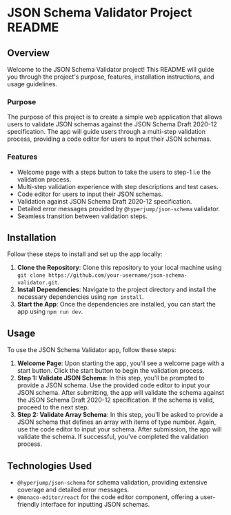 # JSON Schema Validator Project README

## Overview

Welcome to the JSON Schema Validator project! This README will guide you through the project's purpose, features, installation instructions, and usage guidelines.

### Purpose

The purpose of this project is to create a simple web application that allows users to validate JSON schemas against the JSON Schema Draft 2020-12 specification. The app will guide users through a multi-step validation process, providing a code editor for users to input their JSON schemas.

### Features

- Welcome page with a steps button to take the users to step-1 i.e the validation process.
- Multi-step validation experience with step descriptions and test cases.
- Code editor for users to input their JSON schemas.
- Validation against JSON Schema Draft 2020-12 specification.
- Detailed error messages provided by `@hyperjump/json-schema` validator.
- Seamless transition between validation steps.

## Installation

Follow these steps to install and set up the app locally:

1. **Clone the Repository**: Clone this repository to your local machine using `git clone https://github.com/your-username/json-schema-validator.git`.
2. **Install Dependencies**: Navigate to the project directory and install the necessary dependencies using `npm install`.
3. **Start the App**: Once the dependencies are installed, you can start the app using `npm run dev`.

## Usage

To use the JSON Schema Validator app, follow these steps:

1. **Welcome Page**: Upon starting the app, you'll see a welcome page with a start button. Click the start button to begin the validation process.
2. **Step 1: Validate JSON Schema**: In this step, you'll be prompted to provide a JSON schema. Use the provided code editor to input your JSON schema. After submitting, the app will validate the schema against the JSON Schema Draft 2020-12 specification. If the schema is valid, proceed to the next step.
3. **Step 2: Validate Array Schema**: In this step, you'll be asked to provide a JSON schema that defines an array with items of type number. Again, use the code editor to input your schema. After submission, the app will validate the schema. If successful, you've completed the validation process.

## Technologies Used

- `@hyperjump/json-schema` for schema validation, providing extensive coverage and detailed error messages.
- `@monaco-editor/react` for the code editor component, offering a user-friendly interface for inputting JSON schemas.
